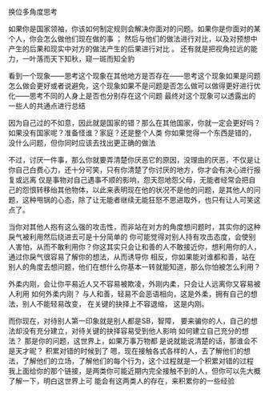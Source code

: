 换位多角度思考

如果你是国家领袖，你该如何制定规则会解决你面对的问题。如果你是你面对的某个人，你会怎么做他们现在做的事 ； 然后与他们的做法进行对比，以及对预想中产生的后果和现实中对方的做法产生的后果进行对比 。
还有就是把视角拉远的能力，一叶落而天下知秋，窥一斑而知全豹

看到一个现象——思考这个现象在其他地方是否存在——思考这个现象如果是问题怎么做会更好或者说避免，这个现象如果不是问题是否怎么做可以做得更好进行优化——思考不同的人身上是否也分别存在这个问题
最终对这个现象可以透露出的一些人的共通点进行总结

因为自己过的不如意，因此就是国家的错？那么在其他国家，你就一定会更好吗？ 如果没有国家呢？准备怪谁？家庭？还是整个人类
你如果觉得一个东西是错的，没什么问题，但你同时应该去找出更正确的做法

不过，讨厌一件事，那么你就要弄清楚你厌恶它的原因，没理由的厌恶，不仅是让你自己白费心力，还十分可笑，只有你清楚了你讨厌的地方，你才会有决心进行报复或远离
仅是事物对自己遇事不顺的影响，怨天怨地怨父母，无能者经常会把自己的怨恨转移绐其他物体，以此来表明现在他的状况不是他的问题，是其他人的问题，这种甩锅的心态，除了让无能者继续无能狂怒不思进取外，也只有让人可笑这点了。 

当你对其他人抱有这么强的攻击性，而非站在对方的角度想问题时，其实你的这种戾气被利用然后绕进去可是十分简单的
你可能觉得对别人持有攻击态度，会使别人害怕，从而不敢利用你？你这其实只会让和善的人不敢接近你，想利用你的人，通过你戾气很容易了解你的想法，从而诱导你
相反，你如果能对谁都和善，站在别人的角度去想问题，他们在想什么你基本一转就能知道，那么你怕被怎么利用？

外柔内刚，会让你平易近人又不容易被欺凌，外刚内柔，只会让人远离你又容易被人利用
如何外柔内刚？
与人和善，轻易不会恶语相向，这是外柔，拥有自己的想法，别人不能轻易改变， 在关键的抉择上不容退缩， 这是内刚。

而你现在，对待别人第一印象就是别人都是SB，智障， 要来骗你的人，自己的想法却没有充分建立，对待关键的抉择容易受到他人影响
如何建立自己充分的想法？
那是你的问题，这世界上，如果万事万物都 是说就能说清楚的话，那谁会不是天才昵？
积累对错的时候到了
嗯，现在接触各式各样的人，去了解他们的想法，了解他们的立场，了解他们的每个行为，这个过程就是一个积累对错的过程
我上面给你的那个链接，是两类你可能近期内完全接触不到的人，但你可以先大概了解一下，明白这世界上可 能会有这两类人的存在，来积累你的一些经验 
